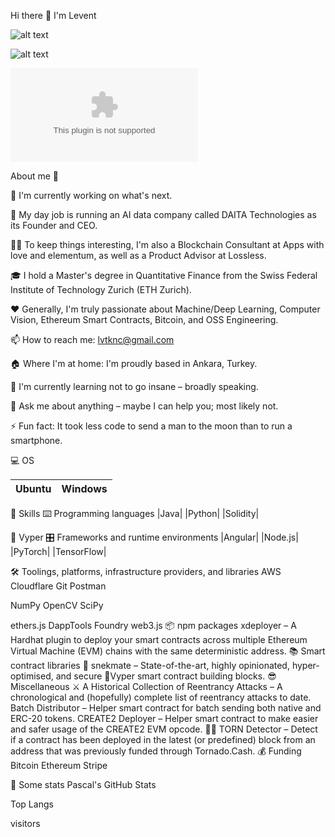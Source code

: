 Hi there 👋 I'm Levent

![alt text](https://www.discordapp.com/users/Levent#8606)

![alt text](https://www.linkedin.com/in/levent-k%C4%B1nac%C4%B1-315052230)

![alt text](https://www.twitter/uyumakistiyoree.com)


About me 💯

🔭 I'm currently working on what's next.

🔧 My day job is running an AI data company called DAITA Technologies as its Founder and CEO.

👨‍💻 To keep things interesting, I'm also a Blockchain Consultant at Apps with love and elementum, as well as a Product Advisor at Lossless.


🎓 I hold a Master's degree in Quantitative Finance from the Swiss Federal Institute of Technology Zurich (ETH Zurich).

❤️ Generally, I'm truly passionate about Machine/Deep Learning, Computer Vision, Ethereum Smart Contracts, Bitcoin, and OSS Engineering.

📫 How to reach me: lvtknc@gmail.com

🏠 Where I'm at home: I'm proudly based in Ankara, Turkey.

🌱 I'm currently learning not to go insane – broadly speaking.

💬 Ask me about anything – maybe I can help you; most likely not.

⚡ Fun fact: It took less code to send a man to the moon than to run a smartphone.


💻 OS

|    Ubuntu     |    Windows    |      
| ------------- |:-------------:| 

  

🎯 Skills
⌨️ Programming languages
|Java| |Python| |Solidity| 

🐍 Vyper
🎛 Frameworks and runtime environments
|Angular| |Node.js| |PyTorch| |TensorFlow|



🛠 Toolings, platforms, infrastructure providers, and libraries
AWS Cloudflare Git Postman

NumPy OpenCV SciPy

ethers.js
DappTools
Foundry
web3.js
📦 npm packages
xdeployer – A Hardhat plugin to deploy your smart contracts across multiple Ethereum Virtual Machine (EVM) chains with the same deterministic address.
📚 Smart contract libraries
🐍 snekmate – State-of-the-art, highly opinionated, hyper-optimised, and secure 🐍Vyper smart contract building blocks.
😎 Miscellaneous
⚔️ A Historical Collection of Reentrancy Attacks – A chronological and (hopefully) complete list of reentrancy attacks to date.
Batch Distributor – Helper smart contract for batch sending both native and ERC-20 tokens.
CREATE2 Deployer – Helper smart contract to make easier and safer usage of the CREATE2 EVM opcode.
🕵️‍♂️ TORN Detector – Detect if a contract has been deployed in the latest (or predefined) block from an address that was previously funded through Tornado.Cash.
💰 Funding
Bitcoin Ethereum Stripe

🔎 Some stats
Pascal's GitHub Stats

Top Langs

visitors
